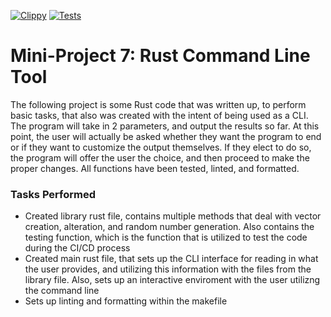 [![Clippy](https://github.com/nogibjj/rust-data-engineering/actions/workflows/lint.yml/badge.svg)](https://github.com/nogibjj/rust-data-engineering/actions/workflows/lint.yml)
[![Tests](https://github.com/nogibjj/rust-data-engineering/actions/workflows/tests.yml/badge.svg)](https://github.com/nogibjj/rust-data-engineering/actions/workflows/tests.yml)


# Mini-Project 7: Rust Command Line Tool

The following project is some Rust code that was written up, to perform basic tasks, that also was created with the intent of being used as a CLI. The program will take in 2 parameters, and output the results so far. At this point, the user will actually be asked whether they want the program to end or if they want to customize the output themselves. If they elect to do so, the program will offer the user the choice, and then proceed to make the proper changes. All functions have been tested, linted, and formatted. 

### Tasks Performed

* Created library rust file, contains multiple methods that deal with vector creation, alteration, and random number generation. Also contains the testing function, which is the function that is utilized to test the code during the CI/CD process
* Created main rust file, that sets up the CLI interface for reading in what the user provides, and utilizing this information with the files from the library file. Also, sets up an interactive enviroment with the user utilizng the command line
* Sets up linting and formatting within the makefile
